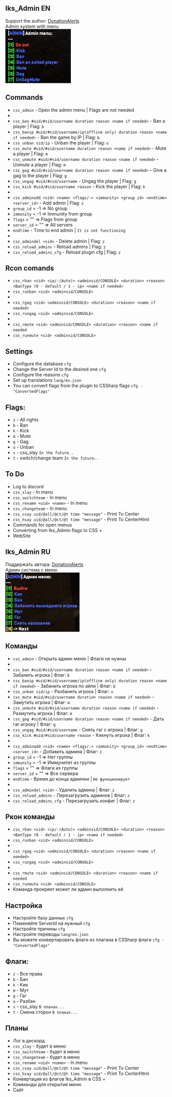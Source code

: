 ## Iks_Admin EN
Support the author: <a href="https://www.donationalerts.com/r/iks__">DonationAlerts</a> <br>
Admin system with menu <br>
![image](imgs/image.png)

## Commands

- `css_admin` - Open the admin menu | Flags are not needed
- 
- `css_ban #uid/#sid/username duration reason <name if needed>` - Ban a player | Flag: `b`
- `css_banip #uid/#sid/username/ip(offline only) duration reason <name if needed>` - Ban the game by IP | Flag: `b`
- `css_unban sid/ip` - Unban the player | Flag: `u`
- `css_mute #uid/#sid/username duration reason <name if needed>` - Mute a player | Flag: `m`
- `css_unmute #uid/#sid/username duration reason <name if needed>` - Unmute a player | Flag: `m`
- `css_gag #uid/#sid/username duration reason <name if needed>` - Give a gag to the player | Flag: `g`
- `css_ungag #uid/#sid/username` - Ungag the player | Flag: `g`
- `css_kick #uid/#sid/username reason` - Kick the player | Flag: `k`
- 
- `css_adminadd <sid> <name> <flags/-> <immunity> <group_id> <endtime> <server_id>` - Add admin | Flag: `z`
- `group_id` = -1 => No group
- `immunity` = -1 => Immunity from group
- `flags` = "" => Flags from group
- `server_id` = "" => All servers
- `endtime` - Time to end admin | `It is not functioning`
- 
- `css_admindel <sid>` - Delete admin | Flag: `z`
- `css_reload_admins` - Reload admins | Flag: `z`
- `css_reload_admins_cfg` - Reload plugin cfg | Flag: `z`
## Rcon comands
- `css_rban <sid> <ip/-(Auto)> <adminsid/CONSOLE> <duration> <reason> <BanType (0 - default / 1 - ip> <name if needed>`
- `css_runban <sid> <adminsid/CONSOLE>`
-
- `css_rgag <sid> <adminsid/CONSOLE> <duration> <reason> <name if needed>`
- `css_rungag <sid> <adminsid/CONSOLE>`
-
- `css_rmute <sid> <adminsid/CONSOLE> <duration> <reason> <name if needed`
- `css_runmute <sid> <adminsid/CONSOLE>`

## Settings
- Configure the database `cfg`
- Change the Server Id to the desired one `cfg`
- Configure the reasons `cfg`
- Set up translations `lang/en.json`
- You can convert flags from the plugin to CSSharp flags `cfg - "ConvertedFlags"`

## Flags:
- `z` - All rights
- `b` - Ban
- `k` - Kick
- `m` - Mute
- `g` - Gag
- `u` - Unban
- `s` - css_slay `In the future..`
- `t` - switch/change team `In the future..`

## To Do
- Log to discord
- `css_slay` - In menu
- `css_switchteam` - In menu
- `css_rename <uid> <name>` - In menu
- `css_changeteam` - In menu
- `css_csay uid/@all/@ct/@t time "message"` - Print To Center
- `css_hsay uid/@all/@ct/@t time "message"` - Print To CenterHtml
- Commands for open menus
- Converting from Iks_Admin flags to CSS +
- WebSite




## Iks_Admin RU
Поддержать автора: <a href="https://www.donationalerts.com/r/iks__">DonationAlerts</a> <br>
Админ система с меню <br>
![image](imgs/MenuScreen.png)

## Команды

- `css_admin` - Открыть админ меню | Флаги не нужны
- 
- `css_ban #uid/#sid/username duration reason <name if needed>` - Забанить игрока | Флаг: `b`
- `css_banip #uid/#sid/username/ip(offline only) duration reason <name if needed>` - Забанить игрока по айпи | Флаг: `b`
- `css_unban sid/ip` - Разбанить игрока | Флаг: `u`
- `css_mute #uid/#sid/username duration reason <name if needed>` - Замутить игрока | Флаг: `m`
- `css_unmute #uid/#sid/username duration reason <name if needed>` - Размутить игрока | Флаг: `m`
- `css_gag #uid/#sid/username duration reason <name if needed>` - Дать гаг игроку | Флаг: `g`
- `css_ungag #uid/#sid/username` - Снять гаг с игрока | Флаг: `g`
- `css_kick #uid/#sid/username reason` - Кикнуть игрока | Флаг: `k`
- 
- `css_adminadd <sid> <name> <flags/-> <immunity> <group_id> <endtime> <server_id>` - Добавить админа | Флаг: `z`
- `group_id` = -1 => Нет группы
- `immunity` = -1 => Иммунитет из группы
- `flags` = "" => Флаги из группы
- `server_id` = "" => Все сервера
- `endtime` - Время до конца админки | `Не функционирует`
- 
- `css_admindel <sid>` - Удалить админа | Флаг: `z`
- `css_reload_admins` - Перезагрузить админов | Флаг: `z`
- `css_reload_admins_cfg` - Перезагрузить конфиг | Флаг: `z`
## Ркон команды
- `css_rban <sid> <ip/-(Auto)> <adminsid/CONSOLE> <duration> <reason> <BanType (0 - default / 1 - ip> <name if needed>`
- `css_runban <sid> <adminsid/CONSOLE>`
-
- `css_rgag <sid> <adminsid/CONSOLE> <duration> <reason> <name if needed>`
- `css_rungag <sid> <adminsid/CONSOLE>`
-
- `css_rmute <sid> <adminsid/CONSOLE> <duration> <reason> <name if needed`
- `css_runmute <sid> <adminsid/CONSOLE>`
- Команда проеряет может ли админ выполнить её

## Настройка
- Настройте базу данных `cfg`
- Поменяйте ServerId на нужный `cfg`
- Настройте причины `cfg`
- Настройте переводы `lang/en.json`
- Вы можете конвертировать флаги из плагина в CSSharp флаги `cfg - "ConvertedFlags"`

## Флаги:
- `z` - Все права
- `b` - Бан
- `k` - Кик
- `m` - Мут
- `g` - Гаг
- `u` - Разбан
- `s` - css_slay `В планах...`
- `t` - Смена сторон `В планах...`

## Планы
- Лог в дискорд
- `css_slay` - будет в меню
- `css_switchteam` - будет в меню
- `css_changeteam` - будет в меню
- `css_rename <uid> <name>` - In menu
- `css_csay uid/@all/@ct/@t time "message"` - Print To Center
- `css_hsay uid/@all/@ct/@t time "message"` - Print To CenterHtml
- Конвертация из флагов Iks_Admin в CSS +
- Комманды для открытия меню
- Сайт




